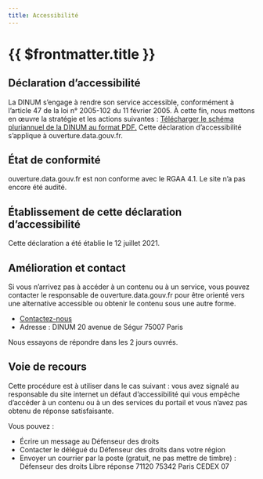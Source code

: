 ```yaml
---
title: Accessibilité
---
```


# {{ $frontmatter.title }}

## Déclaration d’accessibilité

La DINUM s’engage à rendre son service accessible, conformément à l’article 47 de la loi n° 2005-102 du 11 février 2005.
À cette fin, nous mettons en œuvre la stratégie et les actions suivantes : [Télécharger le schéma pluriannuel de la DINUM au format PDF.](https://www.numerique.gouv.fr/uploads/DINUM_SchemaPluriannuel_2020.pdf)
Cette déclaration d’accessibilité s’applique à ouverture.data.gouv.fr.

## État de conformité

ouverture.data.gouv.fr est non conforme avec le RGAA 4.1.
Le site n’a pas encore été audité.

## Établissement de cette déclaration d’accessibilité

Cette déclaration a été établie le 12 juillet 2021.

## Amélioration et contact

Si vous n’arrivez pas à accéder à un contenu ou à un service, vous pouvez contacter le responsable de ouverture.data.gouv.fr pour être orienté vers une alternative accessible ou obtenir le contenu sous une autre forme.

- [Contactez-nous](https://support.data.gouv.fr/)
- Adresse : DINUM 20 avenue de Ségur 75007 Paris

Nous essayons de répondre dans les 2 jours ouvrés.

## Voie de recours

Cette procédure est à utiliser dans le cas suivant : vous avez signalé au responsable du site internet un défaut d’accessibilité qui vous empêche d’accéder à un contenu ou à un des services du portail et vous n’avez pas obtenu de réponse satisfaisante.

Vous pouvez :

- Écrire un message au Défenseur des droits
- Contacter le délégué du Défenseur des droits dans votre région
- Envoyer un courrier par la poste (gratuit, ne pas mettre de timbre) : Défenseur des droits Libre réponse 71120 75342 Paris CEDEX 07